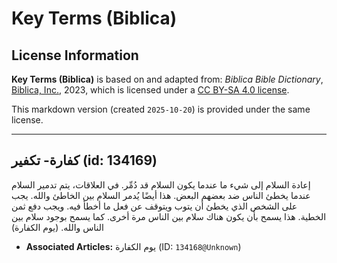 # Key Terms (Biblica)

## License Information

**Key Terms (Biblica)** is based on and adapted from: _Biblica Bible Dictionary_, [Biblica, Inc.](https://www.biblica.com/), 2023, which is licensed under a [CC BY-SA 4.0 license](https://creativecommons.org/licenses/by-sa/4.0/legalcode.en).

This markdown version (created `2025-10-20`) is provided under the same license.



--------------------------------

## كفارة- تكفير (id: 134169)

إعادة السلام إلى شيء ما عندما يكون السلام قد دُمِّر. في العلاقات، يتم تدمير السلام عندما يخطئ الناس ضد بعضهم البعض. هذا أيضًا يُدمر السلام بين الخاطئ والله. يجب على الشخص الذي يخطئ أن يتوب ويتوقف عن فعل ما أخطأ فيه. ويجب دفع ثمن الخطية. هذا يسمح بأن يكون هناك سلام بين الناس مرة أخرى. كما يسمح بوجود سلام بين الناس والله. (يوم الكفارة)

* **Associated Articles:** يوم الكفارة (ID: `134168@Unknown`)

